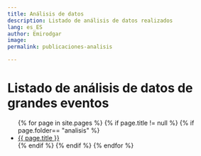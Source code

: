 ```yaml
---
title: Análisis de datos
description: Listado de análisis de datos realizados
lang: es_ES
author: Emirodgar
image: 
permalink: publicaciones-analisis

---
```


# Listado de análisis de datos de grandes eventos

<ul>
{% for page in site.pages %}
{% if page.title != null  %}
	{% if page.folder== "analisis" %}
	  <li><a href="{{ page.url }}">{{ page.title }}</a></li>
	{% endif %}
{% endif %}
{% endfor %}
</ul>
